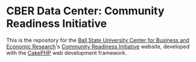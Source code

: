 <h1>CBER Data Center: Community Readiness Initiative</h1>
<p>
	This is the repository for the
	<a href="http://bsu.edu/cber">Ball State University Center for Business and Economic Research</a>'s
	<a href="http://cri.cberdata.org">Community Readiness Initiative</a> website,
	developed with the <a href="http://cakephp.org">CakePHP</a> web development framework.
</p>